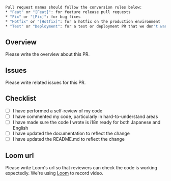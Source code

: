 ```sh
Pull request names should follow the conversion rules below:
* "Feat" or "[Feat]": for feature release pull requests
* "Fix" or "[Fix]": for bug fixes
* "Hotfix" or "[Hotfix]": for a hotfix on the production environment
* "Test" or "Deployment": for a test or deployment PR that we don't want to merge, needed for development, for internal purposes only.
```

## Overview
Please write the overview about this PR.

## Issues
Please write related issues for this PR.


## Checklist
- [ ] I have performed a self-review of my code
- [ ] I have commented my code, particularly in hard-to-understand areas
- [ ] I have made sure the code I wrote is i18n ready for both Japanese and English
- [ ] I have updated the documentation to reflect the change
- [ ] I have updated the README.md to reflect the change
## Loom url
Please write Loom's url so that reviewers can check the code is working expectedly.
We're using [Loom](https://www.loom.com/) to record video.